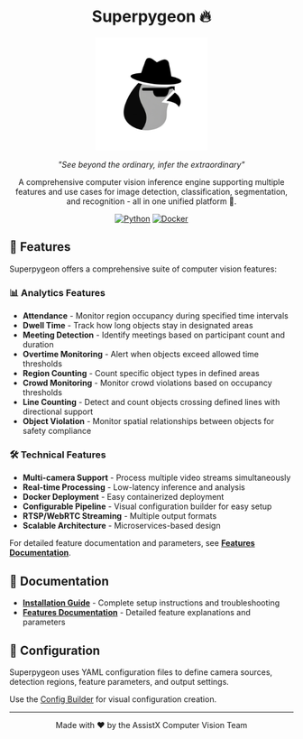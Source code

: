 <div align="center">

# Superpygeon 🔥

<img src="assets/logo.png" alt="Logo" width="200">

*"See beyond the ordinary, infer the extraordinary"* 

A comprehensive computer vision inference engine supporting multiple features and use cases for image detection, classification, segmentation, and recognition - all in one unified platform 🎯.

[![Python](https://img.shields.io/badge/python-3.10+-blue.svg)](https://python.org)
[![Docker](https://img.shields.io/badge/docker-ready-blue.svg)](https://docker.com)

</div>

## 🚀 Features

Superpygeon offers a comprehensive suite of computer vision features:

### 📊 Analytics Features
- **Attendance** - Monitor region occupancy during specified time intervals
- **Dwell Time** - Track how long objects stay in designated areas
- **Meeting Detection** - Identify meetings based on participant count and duration
- **Overtime Monitoring** - Alert when objects exceed allowed time thresholds
- **Region Counting** - Count specific object types in defined areas
- **Crowd Monitoring** - Monitor crowd violations based on occupancy thresholds
- **Line Counting** - Detect and count objects crossing defined lines with directional support
- **Object Violation** - Monitor spatial relationships between objects for safety compliance

### 🛠️ Technical Features
- **Multi-camera Support** - Process multiple video streams simultaneously
- **Real-time Processing** - Low-latency inference and analysis
- **Docker Deployment** - Easy containerized deployment
- **Configurable Pipeline** - Visual configuration builder for easy setup
- **RTSP/WebRTC Streaming** - Multiple output formats
- **Scalable Architecture** - Microservices-based design

For detailed feature documentation and parameters, see **[Features Documentation](docs/feature.md)**.

## 📖 Documentation

- **[Installation Guide](docs/installation.md)** - Complete setup instructions and troubleshooting
- **[Features Documentation](docs/feature.md)** - Detailed feature explanations and parameters  

## 🔧 Configuration

Superpygeon uses YAML configuration files to define camera sources, detection regions, feature parameters, and output settings.

Use the [Config Builder](https://github.com/Kecilin-Team/spy-config-builder) for visual configuration creation.

---

<div align="center">
Made with ❤️ by the AssistX Computer Vision Team
</div>